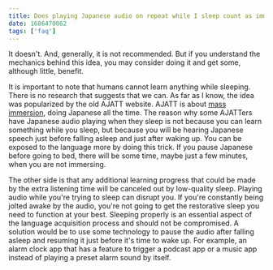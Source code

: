 ```yaml
---
title: Does playing Japanese audio on repeat while I sleep count as immersion?
date: 1686470062
tags: ['faq']
---
```


It doesn't.
And, generally, it is not recommended.
But if you understand the mechanics behind this idea,
you may consider doing it and get some, although little, benefit.

It is important to note that humans cannot learn anything while sleeping.
There is no research that suggests that we can.
As far as I know, the idea was popularized by the old AJATT website.
AJATT is about [mass immersion](mass-immersion.html), doing Japanese all the time.
The reason why some AJATTers have Japanese audio playing
when they sleep is not because you can learn something while you sleep,
but because you will be hearing Japanese speech
just before falling asleep and just after waking up.
You can be exposed to the language more by doing this trick.
If you pause Japanese before going to bed,
there will be some time,
maybe just a few minutes,
when you are not immersing.

The other side is that
any additional learning progress that could be made by the extra listening time
will be canceled out by low-quality sleep.
Playing audio while you're trying to sleep can disrupt you.
If you're constantly being jolted awake by the audio,
you're not going to get the restorative sleep you need to function at your best.
Sleeping properly is an essential aspect of the language acquisition process
and should not be compromised.
A solution would be to use some technology to pause the audio after falling asleep
and resuming it just before it's time to wake up.
For example,
an alarm clock app that has a feature to trigger a podcast app or a music app
instead of playing a preset alarm sound by itself.
